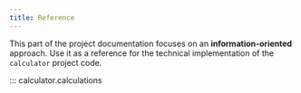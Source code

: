 ```yaml
---
title: Reference
---
```


This part of the project documentation focuses on
an **information-oriented** approach. Use it as a
reference for the technical implementation of the
`calculator` project code.

::: calculator.calculations
